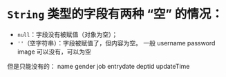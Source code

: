 
#  `String` 类型的字段有两种 “空” 的情况：
- `null`：字段没有被赋值（对象为空）；
- `''`（空字符串）：字段被赋值了，但内容为空。
一般 username password image 可以没有，可以为空

但是只能没有的： name gender job entrydate deptid updateTime